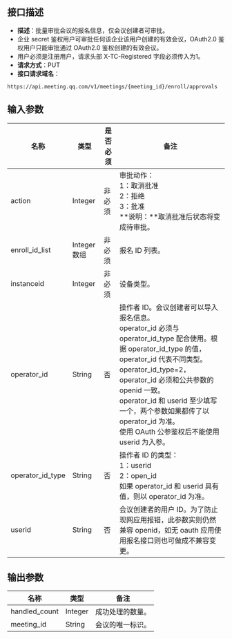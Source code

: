 ## 接口描述
- **描述**：批量审批会议的报名信息，仅会议创建者可审批。
 - 企业 secret 鉴权用户可审批任何该企业该用户创建的有效会议，OAuth2.0 鉴权用户只能审批通过 OAuth2.0 鉴权创建的有效会议。
 - 用户必须是注册用户，请求头部 X-TC-Registered 字段必须传入为1。
- **请求方式**：PUT
- **接口请求域名**：
```plaintext
https://api.meeting.qq.com/v1/meetings/{meeting_id}/enroll/approvals
```


## 输入参数
| **名称**       | **类型**     | **是否必须**  | **备注**                                                     |
| -------------- | ------------ | ------------ | ------------------------------------------------------------ |
| action         | Integer      | 非必须        | 审批动作：<br>1：取消批准<br>2：拒绝<br>3：批准<br>**说明：**取消批准后状态将变成待审批。 |
| enroll_id_list | Integer 数组 | 非必须         | 报名 ID 列表。                                                   |
| instanceid     | Integer      | 非必须           | 设备类型。                                                     |
| operator_id              | String      | 否   |     操作者 ID。会议创建者可以导入报名信息。<br />operator_id 必须与 operator_id_type 配合使用。根据 operator_id_type 的值，operator_id 代表不同类型。<br />operator_id_type=2，operator_id 必须和公共参数的 openid 一致。<br />operator_id 和 userid 至少填写一个，两个参数如果都传了以 operator_id 为准。<br />使用 OAuth 公参鉴权后不能使用 userid 为入参。                                                     |
| operator_id_type              | String      | 否   | 	操作者 ID 的类型：<br />1：userid<br />2：open_id<br />如果 operator_id 和 userid 具有值，则以 operator_id 为准。                                     |
| userid              | String      | 否  |  	会议创建者的用户 ID。为了防止现网应用报错，此参数实则仍然兼容 openid，如无 oauth 应用使用报名接口则也可做成不兼容变更。  |

## 输出参数
| **名称**      | **类型** | **备注**       |
| ------------- | -------- | -------------- |
| handled_count | Integer  | 成功处理的数量。 |
| meeting_id    | String   | 会议的唯一标识。 |




